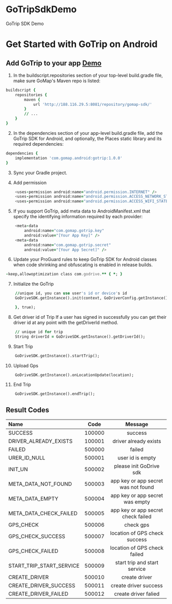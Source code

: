 # GoTripSdkDemo
GoTrip SDK Demo

# Get Started with GoTrip on Android
## Add GoTrip to your app <a href="https://github.com/gomapae/GoTripSdkDemo">Demo</a>
1. In the buildscript.repositories section of your top-level build.gradle file, make sure GoMap's Maven repo is listed:
```fortran
buildscript {
    repositories {
        maven {
            url 'http://188.116.29.5:8081/repository/gomap-sdk/'
        }
        // ...
    }
}
```

2. In the dependencies section of your app-level build.gradle file, add the GoTrip SDK for Android, and optionally, the Places static library and its required dependencies:
```fortran
dependencies {
    implementation 'com.gomap.android:gotrip:1.0.0'
}
```

3. Sync your Gradle project.

4. Add permission
```fortran
    <uses-permission android:name="android.permission.INTERNET" />
    <uses-permission android:name="android.permission.ACCESS_NETWORK_STATE" />
    <uses-permission android:name="android.permission.ACCESS_WIFI_STATE" />
```

5. If you support GoTrip, add meta data to AndroidManifest.xml that specify the identifying information required by each provider:
```fortran
    <meta-data
        android:name="com.gomap.gotrip.key"
        android:value="[Your App Key]" />
    <meta-data
        android:name="com.gomap.gotrip.secret"
        android:value="[Your App Secret]" />
```

6. Update your ProGuard rules to keep GoTrip SDK for Android classes when code shrinking and obfuscating is enabled in release builds.
```fortran
-keep,allowoptimization class com.godrive.** { *; }
```

7. Initialize the GoTrip
```fortran
    //unique id, you can use user's id or device's id
    GoDriveSDK.getInstance().init(context, GoDriverConfig.getInstance().setUserId("user id  result -> {

    }, true);
```

8. Get driver id of Trip
If a user has signed in successfully you can get their driver id at any point with the getDriverId method.
```fortran
    // unique id for trip
    String driverId = GoDriveSDK.getInstance().getDriverId();
```

9. Start Trip
```fortran
    GoDriveSDK.getInstance().startTrip();
```

10. Upload Gps
```fortran
    GoDriveSDK.getInstance().onLocationUpdate(location);
```

11. End Trip
```fortran
    GoDriveSDK.getInstance().endTrip();
```

## Result Codes
Name| Code | Message
:-------------| :----------------: | :-----------------:
SUCCESS | 100000 | success 
DRIVER_ALREADY_EXISTS | 100001 | driver already exists 
FAILED | 500000 | failed 
URER_ID_NULL | 500001 | user id is empty 
INIT_UN | 500002 | please init GoDrive sdk 
META_DATA_NOT_FOUND | 500003 | app key or app secret was not found 
META_DATA_EMPTY | 500004 | app key or app secret was empty 
META_DATA_CHECK_FAILED | 500005 | app key or app secret check failed 
GPS_CHECK | 500006 | check gps 
GPS_CHECK_SUCCESS | 500007 | location of GPS check success 
GPS_CHECK_FAILED | 500008 | location of GPS check failed 
START_TRIP_START_SERVICE | 500009 | start trip and start service 
CREATE_DRIVER | 500010 | create driver 
CREATE_DRIVER_SUCCESS | 500011 | create driver success 
CREATE_DRIVER_FAILED | 500012 | create driver falied